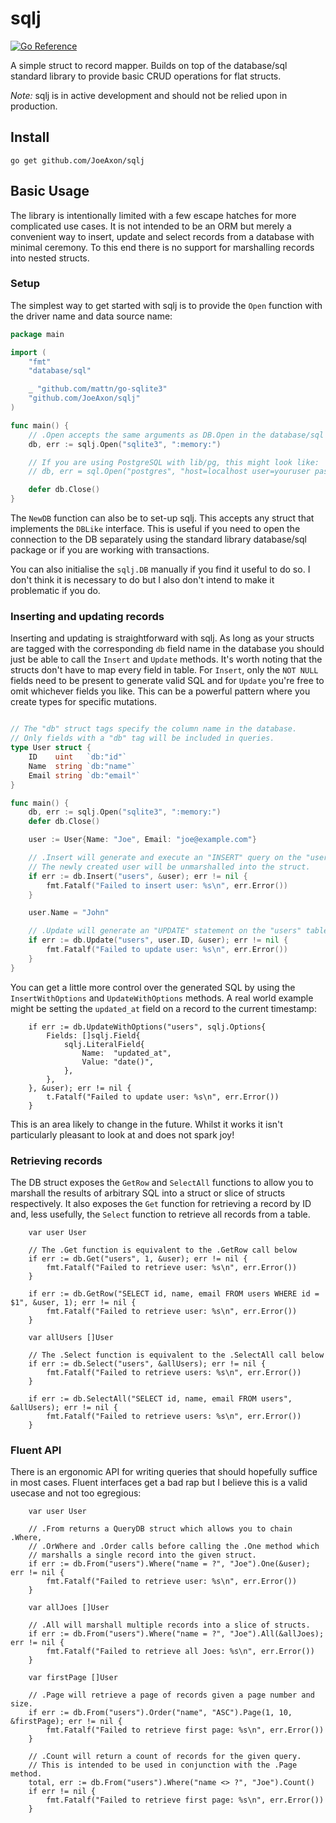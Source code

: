 # sqlj

[![Go Reference](https://pkg.go.dev/badge/github.com/JoeAxon/sqlj.svg)](https://pkg.go.dev/github.com/JoeAxon/sqlj)

A simple struct to record mapper. Builds on top of the database/sql standard library to provide basic CRUD operations for flat structs.

*Note:* sqlj is in active development and should not be relied upon in production.

## Install

```
go get github.com/JoeAxon/sqlj
```

## Basic Usage

The library is intentionally limited with a few escape hatches for more complicated use cases. It is not intended to be an ORM but merely a convenient way to insert, update and select records from a database with minimal ceremony. To this end there is no support for marshalling records into nested structs.

### Setup

The simplest way to get started with sqlj is to provide the `Open` function with the driver name and data source name:

```go
package main

import (
    "fmt"
	"database/sql"

	_ "github.com/mattn/go-sqlite3"
	"github.com/JoeAxon/sqlj"
)

func main() {
	// .Open accepts the same arguments as DB.Open in the database/sql package
	db, err := sqlj.Open("sqlite3", ":memory:")

	// If you are using PostgreSQL with lib/pg, this might look like:
	// db, err = sql.Open("postgres", "host=localhost user=youruser password=yourpassword dbname=yourdb port=5432")

	defer db.Close()
}
```

The `NewDB` function can also be to set-up sqlj. This accepts any struct that implements the `DBLike` interface. This is useful if you need to open the connection to the DB separately using the standard library database/sql package or if you are working with transactions.

You can also initialise the `sqlj.DB` manually if you find it useful to do so. I don't think it is necessary to do but I also don't intend to make it problematic if you do.

### Inserting and updating records

Inserting and updating is straightforward with sqlj. As long as your structs are tagged with the corresponding `db` field name in the database you should just be able to call the `Insert` and `Update` methods. It's worth noting that the structs don't have to map every field in table. For `Insert`, only the `NOT NULL` fields need to be present to generate valid SQL and for `Update` you're free to omit whichever fields you like. This can be a powerful pattern where you create types for specific mutations.

```go

// The "db" struct tags specify the column name in the database.
// Only fields with a "db" tag will be included in queries.
type User struct {
	ID    uint   `db:"id"`
	Name  string `db:"name"`
	Email string `db:"email"`
}

func main() {
	db, err := sqlj.Open("sqlite3", ":memory:")
	defer db.Close()

	user := User{Name: "Joe", Email: "joe@example.com"}

	// .Insert will generate and execute an "INSERT" query on the "users" table using the struct provided.
	// The newly created user will be unmarshalled into the struct.
	if err := db.Insert("users", &user); err != nil {
		fmt.Fatalf("Failed to insert user: %s\n", err.Error())
	}

	user.Name = "John"

	// .Update will generate an "UPDATE" statement on the "users" table using the struct provided.
	if err := db.Update("users", user.ID, &user); err != nil {
		fmt.Fatalf("Failed to update user: %s\n", err.Error())
	}
}
```

You can get a little more control over the generated SQL by using the `InsertWithOptions` and `UpdateWithOptions` methods. A real world example might be setting the `updated_at` field on a record to the current timestamp:

```
	if err := db.UpdateWithOptions("users", sqlj.Options{
		Fields: []sqlj.Field{
			sqlj.LiteralField{
				Name:  "updated_at",
				Value: "date()",
			},
		},
	}, &user); err != nil {
		t.Fatalf("Failed to update user: %s\n", err.Error())
	}
```

This is an area likely to change in the future. Whilst it works it isn't particularly pleasant to look at and does not spark joy!

### Retrieving records

The DB struct exposes the `GetRow` and `SelectAll` functions to allow you to marshall the results of arbitrary SQL into a struct or slice of structs respectively. It also exposes the `Get` function for retrieving a record by ID and, less usefully, the `Select` function to retrieve all records from a table.

```
	var user User

	// The .Get function is equivalent to the .GetRow call below
	if err := db.Get("users", 1, &user); err != nil {
		fmt.Fatalf("Failed to retrieve user: %s\n", err.Error())
	}

	if err := db.GetRow("SELECT id, name, email FROM users WHERE id = $1", &user, 1); err != nil {
		fmt.Fatalf("Failed to retrieve user: %s\n", err.Error())
	}

	var allUsers []User

	// The .Select function is equivalent to the .SelectAll call below
	if err := db.Select("users", &allUsers); err != nil {
		fmt.Fatalf("Failed to retrieve users: %s\n", err.Error())
	}

	if err := db.SelectAll("SELECT id, name, email FROM users", &allUsers); err != nil {
		fmt.Fatalf("Failed to retrieve users: %s\n", err.Error())
	}
```

### Fluent API

There is an ergonomic API for writing queries that should hopefully suffice in most cases. Fluent interfaces get a bad rap but I believe this is a valid usecase and not too egregious:

```
	var user User

	// .From returns a QueryDB struct which allows you to chain .Where,
	// .OrWhere and .Order calls before calling the .One method which
	// marshalls a single record into the given struct.
	if err := db.From("users").Where("name = ?", "Joe").One(&user); err != nil {
		fmt.Fatalf("Failed to retrieve user: %s\n", err.Error())
	}

	var allJoes []User

	// .All will marshall multiple records into a slice of structs.
	if err := db.From("users").Where("name = ?", "Joe").All(&allJoes); err != nil {
		fmt.Fatalf("Failed to retrieve all Joes: %s\n", err.Error())
	}

	var firstPage []User

	// .Page will retrieve a page of records given a page number and size.
	if err := db.From("users").Order("name", "ASC").Page(1, 10, &firstPage); err != nil {
		fmt.Fatalf("Failed to retrieve first page: %s\n", err.Error())
	}

	// .Count will return a count of records for the given query.
	// This is intended to be used in conjunction with the .Page method.
	total, err := db.From("users").Where("name <> ?", "Joe").Count()
	if err != nil {
		fmt.Fatalf("Failed to retrieve first page: %s\n", err.Error())
	}
```

